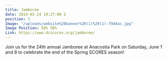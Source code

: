```yaml
---
title: Jamboree
date: 2019-05-24 19:27:00 Z
position: 1
Image: "/uploads/website%20banner%20(1)%20(1)-79d4ac.jpg"
Image Position: 50% 50%
Link: https://www.dcscores.org/jamboree/
---
```


Join us for the 24th annual Jamboree at Anacostia Park on Saturday, June 1 and 8 to celebrate the end of the Spring SCORES season!